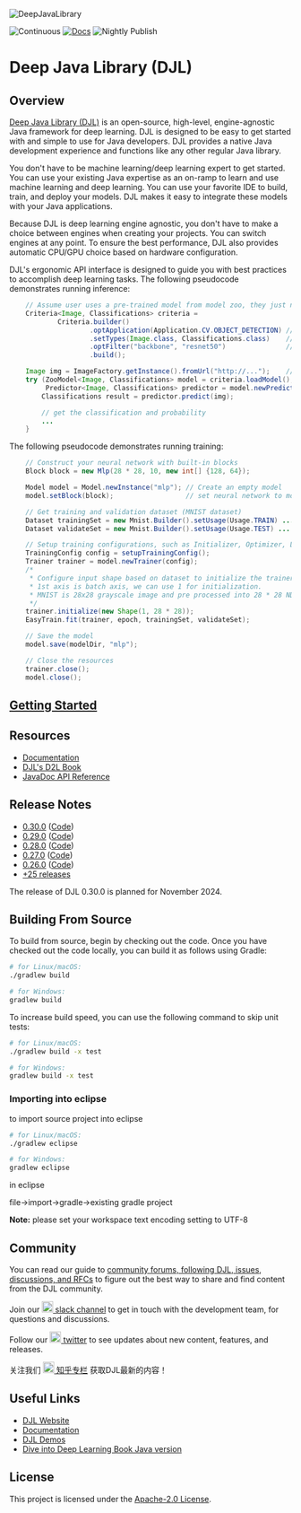 
![DeepJavaLibrary](website/img/deepjavalibrary.png?raw=true "Deep Java Library")

![Continuous](https://github.com/deepjavalibrary/djl/workflows/Continuous/badge.svg)
[![Docs](https://github.com/deepjavalibrary/djl/workflows/Docs/badge.svg)](https://docs.djl.ai/master/index.html)
![Nightly Publish](https://github.com/deepjavalibrary/djl/workflows/Nightly%20Publish/badge.svg)

# Deep Java Library (DJL)

## Overview

[Deep Java Library (DJL)](https://docs.djl.ai/master/index.html) is an open-source, high-level, engine-agnostic Java framework for deep learning. DJL is designed to be easy to get started with and simple to
use for Java developers. DJL provides a native Java development experience and functions like any other regular Java library.

You don't have to be machine learning/deep learning expert to get started. You can use your existing Java expertise as an on-ramp to learn and use machine learning and deep learning. You can
use your favorite IDE to build, train, and deploy your models. DJL makes it easy to integrate these models with your
Java applications.

Because DJL is deep learning engine agnostic, you don't have to make a choice
between engines when creating your projects. You can switch engines at any
point. To ensure the best performance, DJL also provides automatic CPU/GPU choice based on hardware configuration.

DJL's ergonomic API interface is designed to guide you with best practices to accomplish
deep learning tasks.
The following pseudocode demonstrates running inference:

```java
    // Assume user uses a pre-trained model from model zoo, they just need to load it
    Criteria<Image, Classifications> criteria =
            Criteria.builder()
                    .optApplication(Application.CV.OBJECT_DETECTION) // find object detection model
                    .setTypes(Image.class, Classifications.class)    // define input and output
                    .optFilter("backbone", "resnet50")               // choose network architecture
                    .build();

    Image img = ImageFactory.getInstance().fromUrl("http://...");    // read image
    try (ZooModel<Image, Classifications> model = criteria.loadModel();
         Predictor<Image, Classifications> predictor = model.newPredictor()) {
        Classifications result = predictor.predict(img);

        // get the classification and probability
        ...
    }
```

The following pseudocode demonstrates running training:

```java
    // Construct your neural network with built-in blocks
    Block block = new Mlp(28 * 28, 10, new int[] {128, 64});

    Model model = Model.newInstance("mlp"); // Create an empty model
    model.setBlock(block);                  // set neural network to model

    // Get training and validation dataset (MNIST dataset)
    Dataset trainingSet = new Mnist.Builder().setUsage(Usage.TRAIN) ... .build();
    Dataset validateSet = new Mnist.Builder().setUsage(Usage.TEST) ... .build();

    // Setup training configurations, such as Initializer, Optimizer, Loss ...
    TrainingConfig config = setupTrainingConfig();
    Trainer trainer = model.newTrainer(config);
    /*
     * Configure input shape based on dataset to initialize the trainer.
     * 1st axis is batch axis, we can use 1 for initialization.
     * MNIST is 28x28 grayscale image and pre processed into 28 * 28 NDArray.
     */
    trainer.initialize(new Shape(1, 28 * 28));
    EasyTrain.fit(trainer, epoch, trainingSet, validateSet);

    // Save the model
    model.save(modelDir, "mlp");

    // Close the resources
    trainer.close();
    model.close();
```

## [Getting Started](docs/quick_start.md)

## Resources

- [Documentation](docs/README.md#documentation)
- [DJL's D2L Book](https://d2l.djl.ai/)
- [JavaDoc API Reference](https://djl.ai/website/javadoc.html)

## Release Notes

* [0.30.0](https://github.com/deepjavalibrary/djl/releases/tag/v0.30.0) ([Code](https://github.com/deepjavalibrary/djl/tree/v0.30.0))
* [0.29.0](https://github.com/deepjavalibrary/djl/releases/tag/v0.29.0) ([Code](https://github.com/deepjavalibrary/djl/tree/v0.29.0))
* [0.28.0](https://github.com/deepjavalibrary/djl/releases/tag/v0.28.0) ([Code](https://github.com/deepjavalibrary/djl/tree/v0.28.0))
* [0.27.0](https://github.com/deepjavalibrary/djl/releases/tag/v0.27.0) ([Code](https://github.com/deepjavalibrary/djl/tree/v0.27.0))
* [0.26.0](https://github.com/deepjavalibrary/djl/releases/tag/v0.26.0) ([Code](https://github.com/deepjavalibrary/djl/tree/v0.26.0))
* [+25 releases](https://github.com/deepjavalibrary/djl/releases)

The release of DJL 0.30.0 is planned for November 2024.

## Building From Source

To build from source, begin by checking out the code.
Once you have checked out the code locally, you can build it as follows using Gradle:

```sh
# for Linux/macOS:
./gradlew build

# for Windows:
gradlew build
```

To increase build speed, you can use the following command to skip unit tests:

```sh
# for Linux/macOS:
./gradlew build -x test

# for Windows:
gradlew build -x test
```

### Importing into eclipse

to import source project into eclipse

```sh
# for Linux/macOS:
./gradlew eclipse

# for Windows:
gradlew eclipse

```

in eclipse 

file->import->gradle->existing gradle project

**Note:** please set your workspace text encoding setting to UTF-8

## Community

You can read our guide to [community forums, following DJL, issues, discussions, and RFCs](docs/forums.md) to figure out the best way to share and find content from the DJL community.

Join our [<img src='https://cdn3.iconfinder.com/data/icons/social-media-2169/24/social_media_social_media_logo_slack-512.png' width='20px' /> slack channel](http://tiny.cc/djl_slack) to get in touch with the development team, for questions and discussions.

Follow our [<img src='https://cdn2.iconfinder.com/data/icons/social-media-2285/512/1_Twitter_colored_svg-512.png' width='20px' /> twitter](https://x.com/deepjavalibrary) to see updates about new content, features, and releases.

关注我们 [<img src='https://www.iconfinder.com/icons/5060515/download/svg/512' width='20px' /> 知乎专栏](https://zhuanlan.zhihu.com/c_1255493231133417472) 获取DJL最新的内容！

## Useful Links

* [DJL Website](https://djl.ai/)
* [Documentation](https://docs.djl.ai/)
* [DJL Demos](https://docs.djl.ai/master/docs/demos/index.html)
* [Dive into Deep Learning Book Java version](https://d2l.djl.ai/)

## License

This project is licensed under the [Apache-2.0 License](LICENSE).
